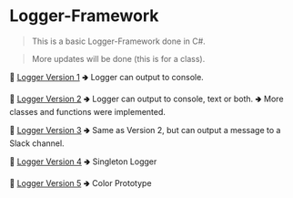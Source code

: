 # Logger-Framework

> This is a basic Logger-Framework done in C#.

> More updates will be done (this is for a class).

:link: [Logger Version 1](https://github.com/aya-nashawati/Logger-Framework/tree/master/LF_Version1) 
  🢂 Logger can output to console.

:link: [Logger Version 2](https://github.com/aya-nashawati/Logger-Framework/tree/master/LF_Version2) 
  🢂 Logger can output to console, text or both. 
  🢂 More classes and functions were implemented.

:link: [Logger Version 3](https://github.com/aya-nashawati/Logger-Framework/tree/master/LF_Version3) 
  🢂 Same as Version 2, but can output a message to a Slack channel.

:link: [Logger Version 4](https://github.com/aya-nashawati/Logger-Framework/tree/master/LF_Version4) 
  🢂 Singleton Logger

:link: [Logger Version 5](https://github.com/aya-nashawati/Logger-Framework/tree/master/LF_Version5) 
  🢂 Color Prototype
